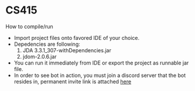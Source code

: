 # CS415

How to compile/run

+ Import project files onto favored IDE of your choice.
+ Depedencies are following:
  1. JDA 3.3.1_307-withDependencies.jar
  2. jdom-2.0.6.jar
+ You can run it immediately from IDE or export the project as runnable jar file.
+ In order to see bot in action, you must join a discord server that the bot resides in, permanent invite link is attached [here](https://discord.gg/NDR9WAj)

